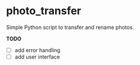 # photo_transfer
Simple Python script to transfer and rename photos.

**TODO**
 - [ ] add error handling
 - [ ] add user interface
